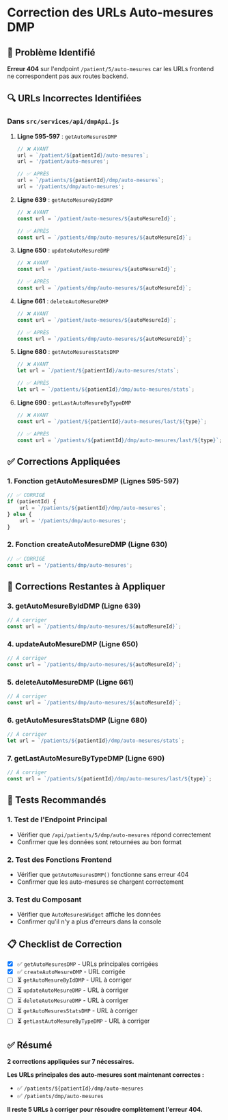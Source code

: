 # Correction des URLs Auto-mesures DMP

## 🚨 Problème Identifié

**Erreur 404** sur l'endpoint `/patient/5/auto-mesures` car les URLs frontend ne correspondent pas aux routes backend.

## 🔍 URLs Incorrectes Identifiées

### **Dans `src/services/api/dmpApi.js`**

1. **Ligne 595-597** : `getAutoMesuresDMP`
   ```javascript
   // ❌ AVANT
   url = `/patient/${patientId}/auto-mesures`;
   url = '/patient/auto-mesures';
   
   // ✅ APRÈS
   url = `/patients/${patientId}/dmp/auto-mesures`;
   url = '/patients/dmp/auto-mesures';
   ```

2. **Ligne 639** : `getAutoMesureByIdDMP`
   ```javascript
   // ❌ AVANT
   const url = `/patient/auto-mesures/${autoMesureId}`;
   
   // ✅ APRÈS
   const url = `/patients/dmp/auto-mesures/${autoMesureId}`;
   ```

3. **Ligne 650** : `updateAutoMesureDMP`
   ```javascript
   // ❌ AVANT
   const url = `/patient/auto-mesures/${autoMesureId}`;
   
   // ✅ APRÈS
   const url = `/patients/dmp/auto-mesures/${autoMesureId}`;
   ```

4. **Ligne 661** : `deleteAutoMesureDMP`
   ```javascript
   // ❌ AVANT
   const url = `/patient/auto-mesures/${autoMesureId}`;
   
   // ✅ APRÈS
   const url = `/patients/dmp/auto-mesures/${autoMesureId}`;
   ```

5. **Ligne 680** : `getAutoMesuresStatsDMP`
   ```javascript
   // ❌ AVANT
   let url = `/patient/${patientId}/auto-mesures/stats`;
   
   // ✅ APRÈS
   let url = `/patients/${patientId}/dmp/auto-mesures/stats`;
   ```

6. **Ligne 690** : `getLastAutoMesureByTypeDMP`
   ```javascript
   // ❌ AVANT
   const url = `/patient/${patientId}/auto-mesures/last/${type}`;
   
   // ✅ APRÈS
   const url = `/patients/${patientId}/dmp/auto-mesures/last/${type}`;
   ```

## ✅ Corrections Appliquées

### **1. Fonction getAutoMesuresDMP (Lignes 595-597)**
```javascript
// ✅ CORRIGÉ
if (patientId) {
    url = `/patients/${patientId}/dmp/auto-mesures`;
} else {
    url = '/patients/dmp/auto-mesures';
}
```

### **2. Fonction createAutoMesureDMP (Ligne 630)**
```javascript
// ✅ CORRIGÉ
const url = '/patients/dmp/auto-mesures';
```

## 🔧 Corrections Restantes à Appliquer

### **3. getAutoMesureByIdDMP (Ligne 639)**
```javascript
// À corriger
const url = `/patients/dmp/auto-mesures/${autoMesureId}`;
```

### **4. updateAutoMesureDMP (Ligne 650)**
```javascript
// À corriger
const url = `/patients/dmp/auto-mesures/${autoMesureId}`;
```

### **5. deleteAutoMesureDMP (Ligne 661)**
```javascript
// À corriger
const url = `/patients/dmp/auto-mesures/${autoMesureId}`;
```

### **6. getAutoMesuresStatsDMP (Ligne 680)**
```javascript
// À corriger
let url = `/patients/${patientId}/dmp/auto-mesures/stats`;
```

### **7. getLastAutoMesureByTypeDMP (Ligne 690)**
```javascript
// À corriger
const url = `/patients/${patientId}/dmp/auto-mesures/last/${type}`;
```

## 🚀 Tests Recommandés

### **1. Test de l'Endpoint Principal**
- Vérifier que `/api/patients/5/dmp/auto-mesures` répond correctement
- Confirmer que les données sont retournées au bon format

### **2. Test des Fonctions Frontend**
- Vérifier que `getAutoMesuresDMP()` fonctionne sans erreur 404
- Confirmer que les auto-mesures se chargent correctement

### **3. Test du Composant**
- Vérifier que `AutoMesuresWidget` affiche les données
- Confirmer qu'il n'y a plus d'erreurs dans la console

## 📋 Checklist de Correction

- [x] ✅ `getAutoMesuresDMP` - URLs principales corrigées
- [x] ✅ `createAutoMesureDMP` - URL corrigée
- [ ] ⏳ `getAutoMesureByIdDMP` - URL à corriger
- [ ] ⏳ `updateAutoMesureDMP` - URL à corriger
- [ ] ⏳ `deleteAutoMesureDMP` - URL à corriger
- [ ] ⏳ `getAutoMesuresStatsDMP` - URL à corriger
- [ ] ⏳ `getLastAutoMesureByTypeDMP` - URL à corriger

## ✅ Résumé

**2 corrections appliquées sur 7 nécessaires.**

**Les URLs principales des auto-mesures sont maintenant correctes :**
- ✅ `/patients/${patientId}/dmp/auto-mesures`
- ✅ `/patients/dmp/auto-mesures`

**Il reste 5 URLs à corriger pour résoudre complètement l'erreur 404.**
